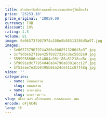 ```yaml
---
title: สไตล์นอร์ดิกโบราณขาตั้งจอแสดงผลบ้านตู้ไม้เนื้อแข็ง
price: '25253.10'
price_original: '28059.00'
currency: THB
discount: 10%
rating: 4.5
volume: 81
image: Se065737907974a208e8b08513286d5a9T.jpg
images:
  - Se065737907974a208e8b08513286d5a9T.jpg
  - Scf9dbe62718e425f8927320cdec58d2e9.jpg
  - S599938686cb14004a98ff86a31218cd8r.jpg
  - Sf9091edc77954048a84790a0381ecc12f.jpg
  - Sf53eae7e3bb9495b86a24c6411c87f48q.jpg
video: ''
categories:
  - name: บ้านและสวน
    slug: านและสวน
  - name: ตกแต่งบ้าน
    slug: ตกแต-งบ-าน
slug: สไตล-นอร-กโบราณขาต-งจอแสดงผลบ-านต
encode: oFjAC4E
lang: th
---
```

  